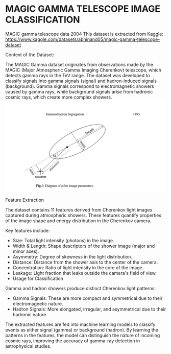 # MAGIC GAMMA TELESCOPE IMAGE CLASSIFICATION 

MAGIC gamma telescope data 2004
This dataset is extracted from Kaggle: https://www.kaggle.com/datasets/abhinand05/magic-gamma-telescope-dataset




Context of the Dataset:

The MAGIC Gamma dataset originates from observations made by the MAGIC (Major Atmospheric Gamma Imaging Cherenkov) telescope, which detects gamma rays in the TeV range. The dataset was developed to classify signals into gamma signals (signal) and hadron-induced signals (background). Gamma signals correspond to electromagnetic showers caused by gamma rays, while background signals arise from hadronic cosmic rays, which create more complex showers.
![](https://github.com/celinexe/Magic_telescope_image_classification/blob/main/images/Parameters.png)



Feature Extraction  

The dataset contains 11 features derived from Cherenkov light images captured during atmospheric showers. These features quantify properties of the image shape and energy distribution in the Cherenkov camera.

Key features include:
* Size: Total light intensity (photons) in the image.
* Width & Length: Shape descriptors of the shower image (major and minor axes).
* Asymmetry: Degree of skewness in the light distribution.
* Distance: Distance from the shower axis to the center of the camera.
* Concentration: Ratio of light intensity in the core of the image.
* Leakage: Light fraction that leaks outside the camera's field of view.
* Usage for Classification

Gamma and hadron showers produce distinct Cherenkov light patterns:
* Gamma Signals: These are more compact and symmetrical due to their electromagnetic nature.
* Hadron Signals: More elongated, irregular, and asymmetrical due to their hadronic nature.
  
The extracted features are fed into machine learning models to classify events as either signal (gamma) or background (hadron). By learning the patterns in the features, the model can distinguish the nature of incoming cosmic rays, improving the accuracy of gamma-ray detection in astrophysical studies.
